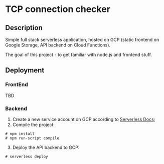 # TCP connection checker

## Description

Simple full stack serverless application, hosted on GCP (static frontend on Google Storage, API backend on Cloud Functions).

The goal of this project - to get familiar with node.js and frontend stuff.

## Deployment

### FrontEnd

TBD

### Backend

1. Create a new service account on GCP according to [Serverless Docs](https://serverless.com/framework/docs/providers/google/guide/credentials/);
2. Compile the project:

```
# npm install
# npm run-script compile
```

3. Deploy the API backend to GCP:

```
# serverless deploy
```